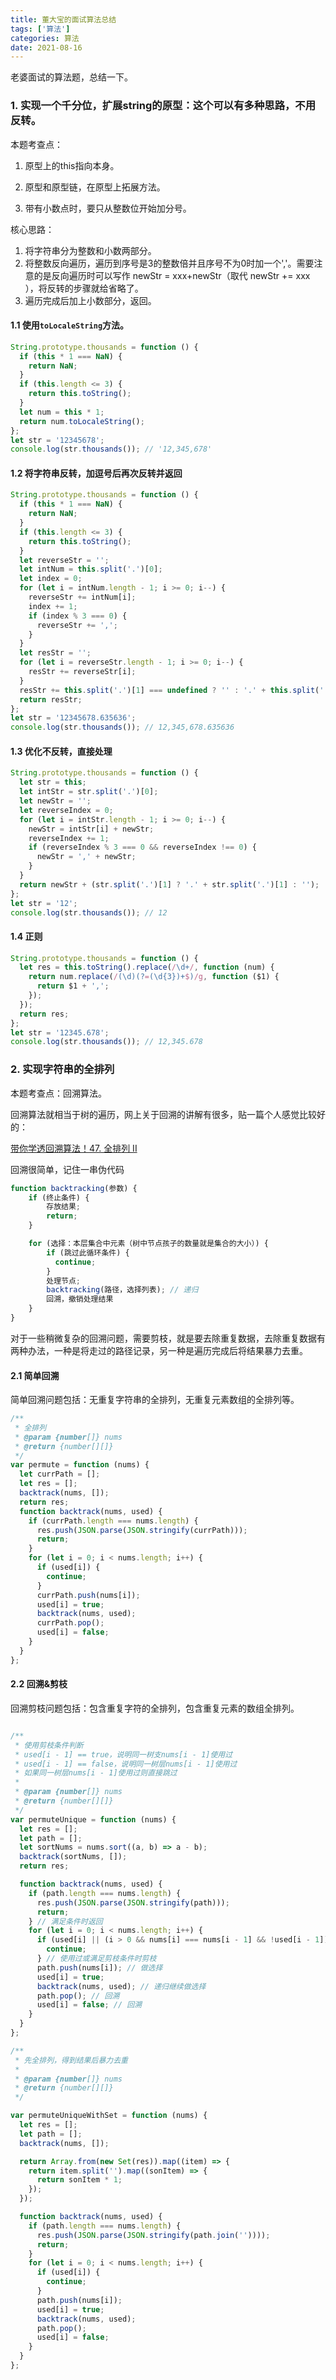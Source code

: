 ```yaml
---
title: 董大宝的面试算法总结
tags: ['算法']
categories: 算法
date: 2021-08-16
---
```


老婆面试的算法题，总结一下。

<!--more-->

### 1. 实现一个千分位，扩展string的原型：这个可以有多种思路，不用反转。

本题考查点：

1. 原型上的this指向本身。

2. 原型和原型链，在原型上拓展方法。

3. 带有小数点时，要只从整数位开始加分号。

核心思路：

1. 将字符串分为整数和小数两部分。
2. 将整数反向遍历，遍历到序号是3的整数倍并且序号不为0时加一个','。需要注意的是反向遍历时可以写作 newStr = xxx+newStr（取代 newStr += xxx ），将反转的步骤就给省略了。
3. 遍历完成后加上小数部分，返回。

#### 1.1 使用`toLocaleString`方法。

```javascript
String.prototype.thousands = function () {
  if (this * 1 === NaN) {
    return NaN;
  }
  if (this.length <= 3) {
    return this.toString();
  }
  let num = this * 1;
  return num.toLocaleString();
};
let str = '12345678';
console.log(str.thousands()); // '12,345,678'
```

#### 1.2 将字符串反转，加逗号后再次反转并返回

```javascript
String.prototype.thousands = function () {
  if (this * 1 === NaN) {
    return NaN;
  }
  if (this.length <= 3) {
    return this.toString();
  }
  let reverseStr = '';
  let intNum = this.split('.')[0];
  let index = 0;
  for (let i = intNum.length - 1; i >= 0; i--) {
    reverseStr += intNum[i];
    index += 1;
    if (index % 3 === 0) {
      reverseStr += ',';
    }
  }
  let resStr = '';
  for (let i = reverseStr.length - 1; i >= 0; i--) {
    resStr += reverseStr[i];
  }
  resStr += this.split('.')[1] === undefined ? '' : '.' + this.split('.')[1];
  return resStr;
};
let str = '12345678.635636';
console.log(str.thousands()); // 12,345,678.635636
```

#### 1.3 优化不反转，直接处理

```javascript
String.prototype.thousands = function () {
  let str = this;
  let intStr = str.split('.')[0];
  let newStr = '';
  let reverseIndex = 0;
  for (let i = intStr.length - 1; i >= 0; i--) {
    newStr = intStr[i] + newStr;
    reverseIndex += 1;
    if (reverseIndex % 3 === 0 && reverseIndex !== 0) {
      newStr = ',' + newStr;
    }
  }
  return newStr + (str.split('.')[1] ? '.' + str.split('.')[1] : '');
};
let str = '12';
console.log(str.thousands()); // 12
```

#### 1.4 正则

```javascript
String.prototype.thousands = function () {
  let res = this.toString().replace(/\d+/, function (num) {
    return num.replace(/(\d)(?=(\d{3})+$)/g, function ($1) {
      return $1 + ',';
    });
  });
  return res;
};
let str = '12345.678';
console.log(str.thousands()); // 12,345.678
```

### 2. 实现字符串的全排列

本题考查点：回溯算法。

回溯算法就相当于树的遍历，网上关于回溯的讲解有很多，贴一篇个人感觉比较好的：

[带你学透回溯算法！47. 全排列 II](https://leetcode-cn.com/problems/permutations-ii/solution/dai-ma-sui-xiang-lu-dai-ni-xue-tou-hui-s-ki1h/)

回溯很简单，记住一串伪代码

```javascript
function backtracking(参数) {
    if (终止条件) {
        存放结果;
        return;
    }

    for (选择：本层集合中元素（树中节点孩子的数量就是集合的大小）) {
      	if (跳过此循环条件) {
          continue;
        }
        处理节点;
        backtracking(路径，选择列表); // 递归
        回溯，撤销处理结果
    }
}
```

对于一些稍微复杂的回溯问题，需要剪枝，就是要去除重复数据，去除重复数据有两种办法，一种是将走过的路径记录，另一种是遍历完成后将结果暴力去重。

#### 2.1 简单回溯

简单回溯问题包括：无重复字符串的全排列，无重复元素数组的全排列等。

```javascript
/**
 * 全排列
 * @param {number[]} nums
 * @return {number[][]}
 */
var permute = function (nums) {
  let currPath = [];
  let res = [];
  backtrack(nums, []);
  return res;
  function backtrack(nums, used) {
    if (currPath.length === nums.length) {
      res.push(JSON.parse(JSON.stringify(currPath)));
      return;
    }
    for (let i = 0; i < nums.length; i++) {
      if (used[i]) {
        continue;
      }
      currPath.push(nums[i]);
      used[i] = true;
      backtrack(nums, used);
      currPath.pop();
      used[i] = false;
    }
  }
};

```

#### 2.2 回溯&剪枝

回溯剪枝问题包括：包含重复字符的全排列，包含重复元素的数组全排列。

```javascript

/**
 * 使用剪枝条件判断
 * used[i - 1] == true，说明同一树支nums[i - 1]使用过
 * used[i - 1] == false，说明同一树层nums[i - 1]使用过
 * 如果同一树层nums[i - 1]使用过则直接跳过
 *
 * @param {number[]} nums
 * @return {number[][]}
 */
var permuteUnique = function (nums) {
  let res = [];
  let path = [];
  let sortNums = nums.sort((a, b) => a - b);
  backtrack(sortNums, []);
  return res;

  function backtrack(nums, used) {
    if (path.length === nums.length) {
      res.push(JSON.parse(JSON.stringify(path)));
      return;
    } // 满足条件时返回
    for (let i = 0; i < nums.length; i++) {
      if (used[i] || (i > 0 && nums[i] === nums[i - 1] && !used[i - 1])) {
        continue;
      } // 使用过或满足剪枝条件时剪枝
      path.push(nums[i]); // 做选择
      used[i] = true;
      backtrack(nums, used); // 递归继续做选择
      path.pop(); // 回溯
      used[i] = false; // 回溯
    }
  }
};

/**
 * 先全排列，得到结果后暴力去重
 *
 * @param {number[]} nums
 * @return {number[][]}
 */

var permuteUniqueWithSet = function (nums) {
  let res = [];
  let path = [];
  backtrack(nums, []);

  return Array.from(new Set(res)).map((item) => {
    return item.split('').map((sonItem) => {
      return sonItem * 1;
    });
  });

  function backtrack(nums, used) {
    if (path.length === nums.length) {
      res.push(JSON.parse(JSON.stringify(path.join(''))));
      return;
    }
    for (let i = 0; i < nums.length; i++) {
      if (used[i]) {
        continue;
      }
      path.push(nums[i]);
      used[i] = true;
      backtrack(nums, used);
      path.pop();
      used[i] = false;
    }
  }
};

```







